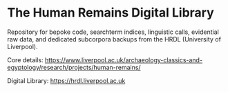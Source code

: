 # The Human Remains Digital Library
Repository for bepoke code, searchterm indices, linguistic calls, evidential raw data, and dedicated subcorpora backups from the HRDL (University of Liverpool).

Core details: https://www.liverpool.ac.uk/archaeology-classics-and-egyptology/research/projects/human-remains/

Digital Library: https://hrdl.liverpool.ac.uk

